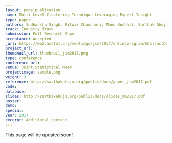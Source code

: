 ```yaml
---
layout: page_publication
name: Multi Level Clustering Technique Leveraging Expert Insight 
type: paper
authors: Sudhanshu Singh, Ritwik Chaudhuri, Manu Kuchhal, Sarthak Ahuja, Gyana Parija
track: Industry Track
submission: Full Research Paper
acceptance: Accepted
_url: https://ww2.amstat.org/meetings/jsm/2017/onlineprogram/AbstractDetails.cfm?abstractid=324412
project_url:
thumbnail_url: thumbnail_jsm2017.png
type: conference
conference_url: 
venue: Joint Statistical Meet
projectimage: sample.png
weight: 3
reference: http://sarthakahuja.org/public/docs/paper_jsm2017.pdf
code:
database: 
slides: http://sarthakahuja.org/public/docs/slides_mm2017.pdf
poster: 
demo: 
special: 
year: 2017
excerpt: Additional content
---
```

This page will be updated soon!